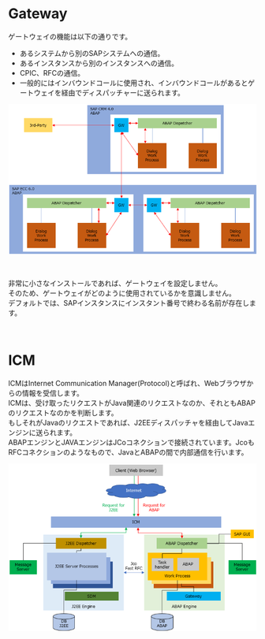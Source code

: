 # Gateway

ゲートウェイの機能は以下の通りです。<br>
* あるシステムから別のSAPシステムへの通信。
* あるインスタンスから別のインスタンスへの通信。
* CPIC、RFCの通信。
* 一般的にはインバウンドコールに使用され、インバウンドコールがあるとゲートウェイを経由でディスパッチャーに送られます。


![00_gateway](https://github.com/koishi755/SAP/blob/main/gateway_ICM/00_gateway.png)

<br>

非常に小さなインストールであれば、ゲートウェイを設定しません。<br>
そのため、ゲートウェイがどのように使用されているかを意識しません。<br>
デフォルトでは、SAPインスタンスにインスタント番号で終わる名前が存在します。<br>

<br>

# ICM

ICMはInternet Communication Manager(Protocol)と呼ばれ、Webブラウザからの情報を受信します。<br>
ICMは、受け取ったリクエストがJava関連のリクエストなのか、それともABAPのリクエストなのかを判断します。<br>
もしそれがJavaのリクエストであれば、J2EEディスパッチャを経由してJavaエンジンに送られます。<br>
ABAPエンジンとJAVAエンジンはJCoコネクションで接続されています。JcoもRFCコネクションのようなもので、JavaとABAPの間で内部通信を行います。<br>

![01_ICM](https://github.com/koishi755/SAP/blob/main/gateway_ICM/01_ICM.png)

<br>
